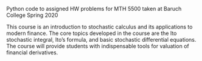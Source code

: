 Python code to assigned HW problems for MTH 5500 taken at Baruch College Spring 2020

This course is an introduction to stochastic calculus and its applications to modern finance. The core topics developed in the course are the Ito stochastic integral, Ito’s formula, and basic stochastic differential equations. The course will provide students with indispensable tools for valuation of financial derivatives.


